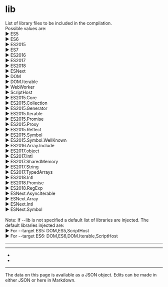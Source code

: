 <!-- Important! Do not modify comment blocks. They are necessary for the transformer to work properly -->

<!-- title -->
# lib

<!-- shortDescription -->
List of library files to be included in the compilation.<br/>Possible values are:  <br/>► ES5 <br/>► ES6 <br/>► ES2015 <br/>► ES7 <br/>► ES2016 <br/>► ES2017  <br/>► ES2018 <br/>► ESNext <br/>► DOM <br/>► DOM.Iterable <br/>► WebWorker <br/>► ScriptHost <br/>► ES2015.Core <br/>► ES2015.Collection <br/>► ES2015.Generator <br/>► ES2015.Iterable <br/>► ES2015.Promise <br/>► ES2015.Proxy <br/>► ES2015.Reflect <br/>► ES2015.Symbol <br/>► ES2015.Symbol.WellKnown <br/>► ES2016.Array.Include <br/>► ES2017.object <br/>► ES2017.Intl <br/>► ES2017.SharedMemory <br/>► ES2017.String <br/>► ES2017.TypedArrays <br/>► ES2018.Intl <br/>► ES2018.Promise <br/>► ES2018.RegExp <br/>► ESNext.AsyncIterable <br/>► ESNext.Array <br/>► ESNext.Intl <br/>► ESNext.Symbol <br/><br/> Note: If --lib is not specified a default list of libraries are injected. The default libraries injected are:  <br/> ► For --target ES5: DOM,ES5,ScriptHost<br/>  ► For --target ES6: DOM,ES6,DOM.Iterable,ScriptHost

---

<!-- extendedDescription -->


---

<!-- references -->
- []()
- []()
---

<!-- footer -->
The data on this page is available as a JSON object. Edits can be made in either JSON or here in Markdown.
